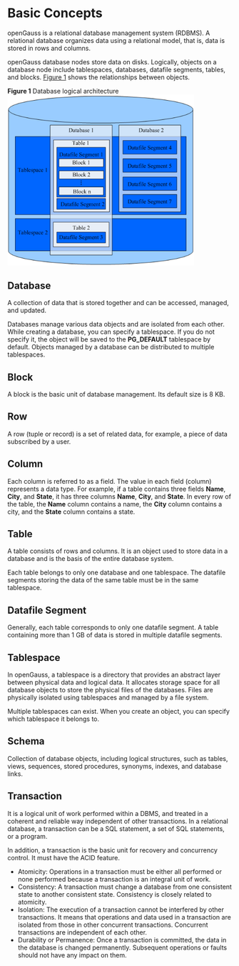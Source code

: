 # Basic Concepts<a name="EN-US_TOPIC_0000001178467522"></a>

openGauss is a relational database management system \(RDBMS\). A relational database organizes data using a relational model, that is, data is stored in rows and columns.

openGauss database nodes store data on disks. Logically, objects on a database node include tablespaces, databases, datafile segments, tables, and blocks.  [Figure 1](#en-us_topic_0283136742_en-us_topic_0237120245_en-us_topic_0059779316_fb2fa3b3cc8824dea95318504e0537913)  shows the relationships between objects.

**Figure  1**  Database logical architecture<a name="en-us_topic_0283136742_en-us_topic_0237120245_en-us_topic_0059779316_fb2fa3b3cc8824dea95318504e0537913"></a>  
<img src="figures/database-logical-architecture.png" title="database-logical-architecture" style="zoom:80%;" />

## Database<a name="section16264182634412"></a>

A collection of data that is stored together and can be accessed, managed, and updated.

Databases manage various data objects and are isolated from each other. While creating a database, you can specify a tablespace. If you do not specify it, the object will be saved to the  **PG\_DEFAULT**  tablespace by default. Objects managed by a database can be distributed to multiple tablespaces.

## Block<a name="section6344149125713"></a>

A block is the basic unit of database management. Its default size is 8 KB.

## Row<a name="section145861329182213"></a>

A row \(tuple or record\) is a set of related data, for example, a piece of data subscribed by a user.

## Column<a name="section179147357225"></a>

Each column is referred to as a field. The value in each field \(column\) represents a data type. For example, if a table contains three fields  **Name**,  **City**, and  **State**, it has three columns  **Name**,  **City**, and  **State**. In every row of the table, the  **Name**  column contains a name, the  **City**  column contains a city, and the  **State**  column contains a state.

## Table<a name="section1938014491516"></a>

A table consists of rows and columns. It is an object used to store data in a database and is the basis of the entire database system.

Each table belongs to only one database and one tablespace. The datafile segments storing the data of the same table must be in the same tablespace.

## Datafile Segment<a name="section0943185185714"></a>

Generally, each table corresponds to only one datafile segment. A table containing more than 1 GB of data is stored in multiple datafile segments.

## Tablespace<a name="section17678189104619"></a>

In openGauss, a tablespace is a directory that provides an abstract layer between physical data and logical data. It allocates storage space for all database objects to store the physical files of the databases. Files are physically isolated using tablespaces and managed by a file system.

Multiple tablespaces can exist. When you create an object, you can specify which tablespace it belongs to.

## Schema<a name="section1083112714613"></a>

Collection of database objects, including logical structures, such as tables, views, sequences, stored procedures, synonyms, indexes, and database links.

## Transaction<a name="section6711153815312"></a>

It is a logical unit of work performed within a DBMS, and treated in a coherent and reliable way independent of other transactions. In a relational database, a transaction can be a SQL statement, a set of SQL statements, or a program.

In addition, a transaction is the basic unit for recovery and concurrency control. It must have the ACID feature.

-   Atomicity: Operations in a transaction must be either all performed or none performed because a transaction is an integral unit of work.
-   Consistency: A transaction must change a database from one consistent state to another consistent state. Consistency is closely related to atomicity.
-   Isolation: The execution of a transaction cannot be interfered by other transactions. It means that operations and data used in a transaction are isolated from those in other concurrent transactions. Concurrent transactions are independent of each other.
-   Durability or Permanence: Once a transaction is committed, the data in the database is changed permanently. Subsequent operations or faults should not have any impact on them.
